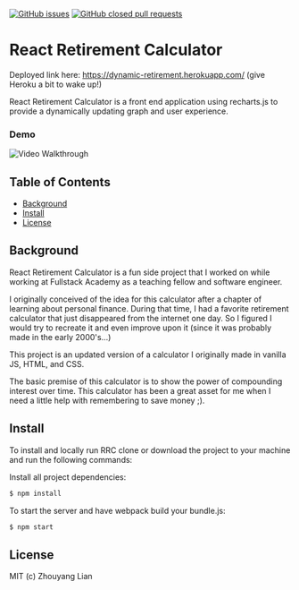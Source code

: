 [![GitHub issues](https://img.shields.io/github/issues/lzy7071/React-Retirement-Calculator.svg)](https://github.com/lzy7071/React-Retirement-Calculator/issues)
[![GitHub closed pull requests](https://img.shields.io/github/issues-pr-closed/lzy7071/React-Retirement-Calculator.svg)](https://github.com/lzy7071/React-Retirement-Calculator/pulls?q=is%3Apr+is%3Aclosed)

# React Retirement Calculator

Deployed link here: https://dynamic-retirement.herokuapp.com/ (give Heroku a bit to wake up!)


React Retirement Calculator is a front end application using recharts.js to provide a dynamically updating graph and user experience.

### Demo
<img src='demo1.gif' title='Video Walkthrough' alt='Video Walkthrough' />

## Table of Contents

* [Background](#background)
* [Install](#install)
* [License](#license)


## Background

React Retirement Calculator is a fun side project that I worked on while working at Fullstack Academy as a teaching fellow and software engineer.

I originally conceived of the idea for this calculator after a chapter of learning about personal finance. During that time, I had a favorite retirement calculator that just disappeared from the internet one day. So I figured I would try to recreate it and even improve upon it (since it was probably made in the early 2000's...)

This project is an updated version of a calculator I originally made in vanilla JS, HTML, and CSS.

The basic premise of this calculator is to show the power of compounding interest over time. This calculator has been a great asset for me when I need a little help with remembering to save money ;).

## Install

To install and locally run RRC clone or download the project to your machine and run the following commands:

Install all project dependencies:
```bash
$ npm install
```
To start the server and have webpack build your bundle.js:
```bash
$ npm start
```
## License
MIT (c) Zhouyang Lian


